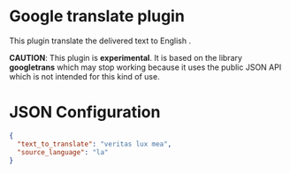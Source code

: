 # Google translate plugin

This plugin translate the delivered text to English .

__CAUTION__: This plugin is __experimental__. It is based on the library **googletrans** which may stop working because it uses
the public JSON API which is not intended for this kind of use.

# JSON Configuration

```json
{
  "text_to_translate": "veritas lux mea",
  "source_language": "la"
}
```
